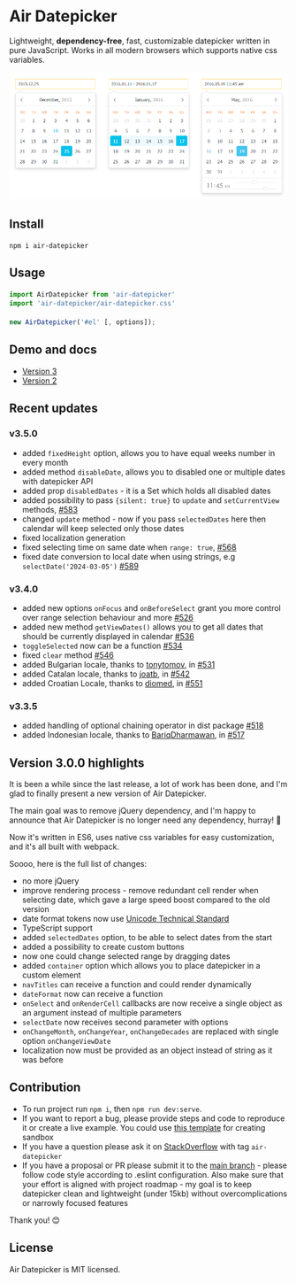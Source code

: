 # Air Datepicker

Lightweight, **dependency-free**, fast, customizable datepicker written in pure JavaScript. Works in all modern browsers which supports native css variables.

![air datepicker image](https://github.com/t1m0n/air-datepicker/raw/master/promo-img.png)

## Install

```
npm i air-datepicker
```

## Usage
```javascript
import AirDatepicker from 'air-datepicker'
import 'air-datepicker/air-datepicker.css'

new AirDatepicker('#el' [, options]);
```

## Demo and docs
* [Version 3](https://air-datepicker.com)
* [Version 2](http://t1m0n.name/air-datepicker/docs/)

## Recent updates

### v3.5.0
* added `fixedHeight` option, allows you to have equal weeks number in every month
* added method `disableDate`, allows you to disabled one or multiple dates with datepicker API
* added prop `disabledDates` - it is a Set which holds all disabled dates
* added possibility to pass `{silent: true}` to `update` and `setCurrentView` methods, [#583](https://github.com/t1m0n/air-datepicker/issues/568)
* changed `update` method - now if you pass `selectedDates` here then calendar will keep selected only those dates
* fixed localization generation
* fixed selecting time on same date when `range: true`, [#568](https://github.com/t1m0n/air-datepicker/issues/568)
* fixed date conversion to local date when using strings, e.g `selectDate('2024-03-05')` [#589](https://github.com/t1m0n/air-datepicker/issues/589)

### v3.4.0
* added new options `onFocus` and `onBeforeSelect` grant you more control over range selection behaviour and more [#526](https://github.com/t1m0n/air-datepicker/issues/526)
* added new method `getViewDates()` allows you to get all dates that should be currently displayed in calendar [#536](https://github.com/t1m0n/air-datepicker/issues/536)
* `toggleSelected` now can be a function [#534](https://github.com/t1m0n/air-datepicker/issues/534)
* fixed `clear` method [#546](https://github.com/t1m0n/air-datepicker/issues/546)
* added Bulgarian locale, thanks to [tonytomov](https://github.com/tonytomov), in [#531](https://github.com/t1m0n/air-datepicker/pull/531)
* added Catalan locale, thanks to [joatb](https://github.com/joatb), in [#542](https://github.com/t1m0n/air-datepicker/pull/542)
* added Croatian Locale, thanks to [diomed](https://github.com/diomed), in [#551](https://github.com/t1m0n/air-datepicker/pull/551)

### v3.3.5
* added handling of optional chaining operator in dist package [#518](https://github.com/t1m0n/air-datepicker/issues/518)
* added Indonesian locale, thanks to [BariqDharmawan](https://github.com/BariqDharmawan), in [#517](https://github.com/t1m0n/air-datepicker/pull/517)

## Version 3.0.0 highlights
It is been a while since the last release, a lot of work has been done, and I'm glad to finally present a new version of Air Datepicker.

The main goal was to remove jQuery dependency, and I'm happy to announce that Air Datepicker is no longer need any dependency, hurray! :partying_face:  

Now it's written in ES6, uses native css variables for easy customization, and it's all built with webpack.

Soooo, here is the full list of changes:

* no more jQuery
* improve rendering process - remove redundant cell render when selecting date, which gave a large speed boost compared to the old version
* date format tokens now use [Unicode Technical Standard](https://www.unicode.org/reports/tr35/tr35-dates.html#Date_Field_Symbol_Table)
* TypeScript support
* added `selectedDates` option, to be able to select dates from the start
* added a possibility to create custom buttons
* now one could change selected range by dragging dates
* added `container` option which allows you to place datepicker in a custom element
* `navTitles` can receive a function and could render dynamically
* `dateFormat` now can receive a function
* `onSelect` and `onRenderCell` callbacks are now receive a single object as an argument instead of multiple parameters
* `selectDate` now receives second parameter with options
* `onChangeMonth`, `onChangeYear`, `onChangeDecades` are replaced with single option `onChangeViewDate`
* localization now must be provided as an object instead of string as it was before

## Contribution

* To run project run `npm i`, then `npm run dev:serve`.
* If you want to report a bug, please provide steps and code to reproduce it or create a live example. You could use [this template](https://codesandbox.io/s/air-datepicker-c1lmk) for creating sandbox
* If you have a question please ask it on [StackOverflow](https://stackoverflow.com/questions/ask) with tag `air-datepicker`
* If you have a proposal or PR please submit it to the [main branch](https://github.com/t1m0n/air-datepicker/tree/v3) - please follow code style according to .eslint configuration.
Also make sure that your effort is aligned with project roadmap - my goal is to keep datepicker clean and lightweight (under 15kb) without overcomplications or narrowly focused features

Thank you! :blush:

## License

Air Datepicker is MIT licensed.
